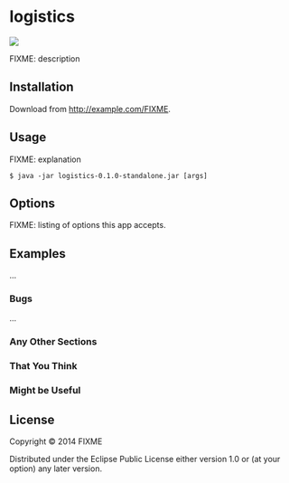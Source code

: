 # logistics

![](https://travis-ci.org/thiagomoretto/clj-logistics-ri.svg)

FIXME: description

## Installation

Download from http://example.com/FIXME.

## Usage

FIXME: explanation

    $ java -jar logistics-0.1.0-standalone.jar [args]

## Options

FIXME: listing of options this app accepts.

## Examples

...

### Bugs

...

### Any Other Sections
### That You Think
### Might be Useful

## License

Copyright © 2014 FIXME

Distributed under the Eclipse Public License either version 1.0 or (at
your option) any later version.
